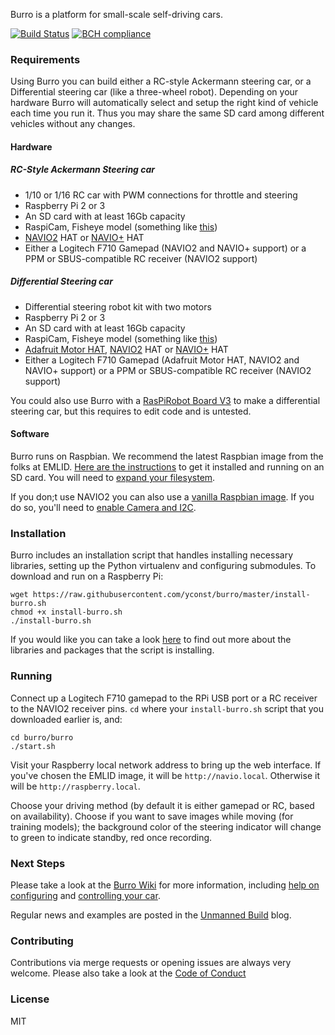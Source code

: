 Burro is a platform for small-scale self-driving cars.

[![Build Status](https://travis-ci.org/yconst/burro.svg?branch=master)](https://travis-ci.org/yconst/burro)
[![BCH compliance](https://bettercodehub.com/edge/badge/yconst/burro?branch=master)](https://bettercodehub.com/)


### Requirements

Using Burro you can build either a RC-style Ackermann steering car, or a Differential steering car (like a three-wheel robot).
Depending on your hardware Burro will automatically select and setup the right kind of vehicle each time you run it. Thus you may share the same SD card among different vehicles without any changes.

#### Hardware

##### RC-Style Ackermann Steering car
- 1/10 or 1/16 RC car with PWM connections for throttle and steering
- Raspberry Pi 2 or 3
- An SD card with at least 16Gb capacity
- RaspiCam, Fisheye model (something like [this](http://www.ebay.com/itm/191723967593))
- [NAVIO2](https://emlid.com/navio/) HAT or [NAVIO+](https://docs.emlid.com/navio/) HAT
- Either a Logitech F710 Gamepad (NAVIO2 and NAVIO+ support) or a PPM or SBUS-compatible RC receiver (NAVIO2 support)

##### Differential Steering car
- Differential steering robot kit with two motors
- Raspberry Pi 2 or 3
- An SD card with at least 16Gb capacity
- RaspiCam, Fisheye model (something like [this](http://www.ebay.com/itm/191723967593))
- [Adafruit Motor HAT](https://www.adafruit.com/product/2348), [NAVIO2](https://emlid.com/navio/) HAT or [NAVIO+](https://docs.emlid.com/navio/) HAT
- Either a Logitech F710 Gamepad (Adafruit Motor HAT, NAVIO2 and NAVIO+ support) or a PPM or SBUS-compatible RC receiver (NAVIO2 support)

You could also use Burro with a [RasPiRobot Board V3](https://www.monkmakes.com/rrb3/) to make a differential steering car, but this requires to edit code and is untested.

#### Software

Burro runs on Raspbian. We recommend the latest Raspbian image from the folks at EMLID. [Here are the instructions](https://docs.emlid.com/navio2/common/ardupilot/configuring-raspberry-pi/) to get it installed and running on an SD card. You will need to [expand your filesystem](http://elinux.org/RPi_raspi-config#expand_rootfs_-_Expand_root_partition_to_fill_SD_card).

If you don;t use NAVIO2 you can also use a [vanilla Raspbian image](https://www.raspberrypi.org/downloads/raspbian/). If you do so, you'll need to [enable Camera and I2C](https://github.com/yconst/burro/wiki/Enable-Camera-and-I2C-in-Raspberry-Pi).


### Installation

Burro includes an installation script that handles installing necessary libraries, setting up the Python virtualenv and configuring submodules. To download and run on a Raspberry Pi:

    wget https://raw.githubusercontent.com/yconst/burro/master/install-burro.sh
    chmod +x install-burro.sh
    ./install-burro.sh

If you would like you can take a look [here](https://github.com/yconst/burro/wiki/Installed-Packages-and-Libraries) to find out more about the libraries and packages that the script is installing.

### Running

Connect up a Logitech F710 gamepad to the RPi USB port or a RC receiver to the NAVIO2 receiver pins.
`cd` where your `install-burro.sh` script that you downloaded earlier is, and:

    cd burro/burro
    ./start.sh

Visit your Raspberry local network address to bring up the web interface. If you've chosen the EMLID image, it will be `http://navio.local`. Otherwise it will be `http://raspberry.local`.

Choose your driving method (by default it is either gamepad or RC, based on availability). Choose if you want to save images while moving (for training models); the background color of the steering indicator will change to green to indicate standby, red once recording.


### Next Steps

Please take a look at the [Burro Wiki](https://github.com/yconst/burro/wiki) for more information, including [help on configuring](https://github.com/yconst/burro/wiki/Configuring) and [controlling your car](https://github.com/yconst/burro/wiki/Control-a-Burro-car-using-the-F710-Gamepad).

Regular news and examples are posted in the [Unmanned Build](http://unmannedbuild.yconst.com) blog.


### Contributing

Contributions via merge requests or opening issues are always very welcome. Please also take a look at the [Code of Conduct](https://github.com/yconst/burro/blob/master/CODE_OF_CONDUCT.md)


### License

MIT
